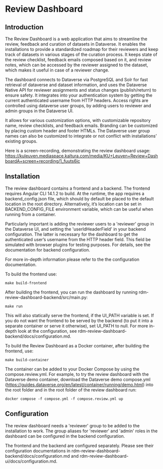# Review Dashboard
## Introduction
The Review Dashboard is a web application that aims to streamline the review, feedback and curation of datasets in Dataverse. It enables the installations to provide a standardized roadmap for their reviewers and keep track of datasets in various stages of the curation process. It keeps state of the review checklist, feedback emails composed based on it, and review notes, which can be accessed by the reviewer assigned to the dataset, which makes it useful in case of a reviewer change. 

The dashboard connects to Dataverse via PostgreSQL and Solr for fast retrieval of dataverse and dataset information, and uses the Dataverse Native API for reviewer assignments and status changes (publish/return) to ensure safety. It integrates into your authentication system by getting the current authenticated username from HTTP headers. Access rights are controlled using dataverse user groups, by adding users to reviewer and admin groups in the Dataverse UI.

It allows for various customization options, with customizable repository name, review checklists, and feedback emails. Branding can be customized by placing custom header and footer HTMLs. The Dataverse user group names can also be customized to integrate or not conflict with installations’ existing groups. 

Here is a screen-recording, demonstrating the review dashboard usage:  https://kuleuven.mediaspace.kaltura.com/media/KU+Leuven+Review+DashboardA+screen+recording/1_fuuts6ic

## Installation
The review dashboard contains a frontend and a backend. The frontend requires Angular CLI 14.1.2 to build. At the runtime, the app requires a backend_config.json file, which should by default be placed to the default location in the root directory. Alternatively, it’s location can be set in BACKEND_CONFIG_FILE environment variable, which can be useful when running from a container. 

Particularly important is adding the reviewer users to a 'reviewer' group in the Dataverse UI, and setting the 'userIdHeaderField' in your backend configuration. The latter is necessary for the dashboard to get  the authenticated user’s username from the HTTP header field. This field be simulated with browser plugins for testing purposes. For details, see the documentation for backend configuration. 

For more in-depth information please refer to the the configuration documentation. 

To build the frontend use:
```
make build-frontend
```

After building the frontend, you can run the dashboard by running rdm-review-dashboard-backend/src/main.py:

```
make run  
```

This will also statically serve the frontend, if the UI_PATH variable is set. If you do not want the frontend to be served by the backend (to put it into a separate container or serve it otherwise), set UI_PATH to null. For more in-depth look at the configuration, see rdm-review-dashboard-backend/docs/configuration.md.

To build the Review Dashboard as a Docker container, after building the frontend, use:

```
make build-container
```


The container can be added to your Docker Compose by using the compose.review.yml. For example, to try the review dashboard with the Dataverse demo container, download the Dataverse demo compose.yml (https://guides.dataverse.org/en/latest/container/running/demo.html) into the root folder and in the root folder of the review dashboard run:
```
docker compose -f compose.yml -f compose.review.yml up
```

## Configuration
The review dashboard needs a 'reviewer' group to be added to the installation to work. The group aliases for 'reviewer' and 'admin' roles in the dashboard can be configured in the backend configuration. 

The frontend and the backend are configured separately. Please see their configuration documentations in rdm-review-dashboard-backend/docs/configuration.md and rdm-review-dashboard-ui/docs/configuration.md. 